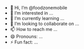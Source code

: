- 👋 Hi, I’m @foodzonemobile
- 👀 I’m interested in ...
- 🌱 I’m currently learning ...
- 💞️ I’m looking to collaborate on ...
- 📫 How to reach me ...
- 😄 Pronouns: ...
- ⚡ Fun fact: ...

<!---
foodzonemobile/foodzonemobile is a ✨ special ✨ repository because its `README.md` (this file) appears on your GitHub profile.
You can click the Preview link to take a look at your changes.
--->
